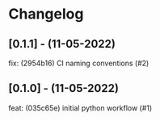 # Changelog

## [0.1.1] - (11-05-2022)
fix: (2954b16) CI naming conventions (#2)

## [0.1.0] - (11-05-2022)
feat: (035c65e) initial python workflow (#1)
